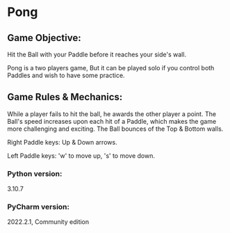 # Pong

## Game Objective:
Hit the Ball with your Paddle before it reaches your side's wall.

Pong is a two players game, But it can be played solo if you control both Paddles and wish to have some practice.

## Game Rules & Mechanics:
While a player fails to hit the ball, he awards the other player a point.
The Ball's speed increases upon each hit of a Paddle, which makes the game more challenging and exciting.
The Ball bounces of the Top & Bottom walls.

Right Paddle keys: Up & Down arrows.

Left Paddle keys: 'w' to move up, 's' to move down.

### Python version:
3.10.7
### PyCharm version:
2022.2.1, Community edition

